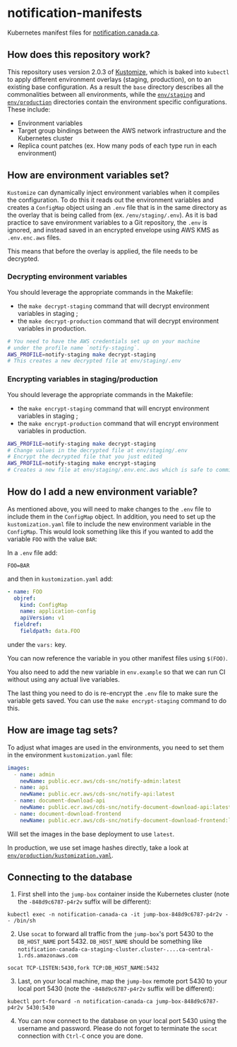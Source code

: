 # notification-manifests

Kubernetes manifest files for [notification.canada.ca](https://notification.canada.ca).

## How does this repository work?

This repository uses version 2.0.3 of [Kustomize](https://github.com/kubernetes-sigs/kustomize/tree/v2.0.3), which is baked into `kubectl` to apply different environment overlays (staging, production), on to an existing base configuration. As a result the `base` directory describes all the commonalities between all environments, while the [`env/staging`](env/staging) and [`env/production`](env/production) directories contain the environment specific configurations. These include:

- Environment variables
- Target group bindings between the AWS network infrastructure and the Kubernetes cluster
- Replica count patches (ex. How many pods of each type run in each environment)

## How are environment variables set?

`Kustomize` can dynamically inject environment variables when it compiles the configuration. To do this it reads out the environment variables and creates a `ConfigMap` object using an `.env` file that is in the same directory as the overlay that is being called from (ex. `/env/staging/.env`). As it is bad practice to save environment variables to a Git repository, the `.env` is ignored, and instead saved in an encrypted envelope using AWS KMS as `.env.enc.aws` files.

This means that before the overlay is applied, the file needs to be decrypted.

### Decrypting environment variables

You should leverage the appropriate commands in the Makefile:
- the `make decrypt-staging` command that will decrypt environment variables in staging ;
- the `make decrypt-production` command that will decrypt environment variables in production.

```sh
# You need to have the AWS credentials set up on your machine
# under the profile name `notify-staging`.
AWS_PROFILE=notify-staging make decrypt-staging
# This creates a new decrypted file at env/staging/.env
```

### Encrypting variables in staging/production

You should leverage the appropriate commands in the Makefile:
- the `make encrypt-staging` command that will encrypt environment variables in staging ;
- the `make encrypt-production` command that will encrypt environment variables in production.

```sh
AWS_PROFILE=notify-staging make decrypt-staging
# Change values in the decrypted file at env/staging/.env
# Encrypt the decrypted file that you just edited
AWS_PROFILE=notify-staging make encrypt-staging
# Creates a new file at env/staging/.env.enc.aws which is safe to commit
```

## How do I add a new environment variable?

As mentioned above, you will need to make changes to the `.env` file to include them in the `ConfigMap` object. In addition, you need to set up the `kustomization.yaml` file to include the new environment variable in the `ConfigMap`. This would look something like this if you wanted to add the variable `FOO` with the value `BAR`:

In a `.env` file add:

```
FOO=BAR
```

and then in `kustomization.yaml` add:

```yaml
- name: FOO
  objref:
    kind: ConfigMap
    name: application-config
    apiVersion: v1
  fieldref:
    fieldpath: data.FOO

```

under the `vars:` key.

You can now reference the variable in you other manifest files using `$(FOO)`.

You also need to add the new variable in `env.example` so that we can run CI without using any actual live variables.

The last thing you need to do is re-encrypt the `.env` file to make sure the variable gets saved. You can use the `make encrypt-staging` command to do this.

## How are image tag sets?

To adjust what images are used in the environments, you need to set them in the environment `kustomization.yaml` file:

```yaml
images:
  - name: admin
    newName: public.ecr.aws/cds-snc/notify-admin:latest
  - name: api
    newName: public.ecr.aws/cds-snc/notify-api:latest
  - name: document-download-api
    newName: public.ecr.aws/cds-snc/notify-document-download-api:latest
  - name: document-download-frontend
    newName: public.ecr.aws/cds-snc/notify-document-download-frontend:latest
```

Will set the images in the base deployment to use `latest`.

In production, we use set image hashes directly, take a look at [`env/production/kustomization.yaml`](env/production/kustomization.yaml).

## Connecting to the database

1. First shell into the `jump-box` container inside the Kubernetes cluster (note the `-848d9c6787-p4r2v` suffix will be different):
```
kubectl exec -n notification-canada-ca -it jump-box-848d9c6787-p4r2v -- /bin/sh 
```

2. Use `socat` to forward all traffic from the `jump-box`'s port 5430 to the `DB_HOST_NAME` port 5432. `DB_HOST_NAME` should be something like `notification-canada-ca-staging-cluster.cluster-....ca-central-1.rds.amazonaws.com `
```
socat TCP-LISTEN:5430,fork TCP:DB_HOST_NAME:5432
```

3. Last, on your local machine, map the `jump-box` remote port 5430 to your local port 5430 (note the `-848d9c6787-p4r2v` suffix will be different):
```
kubectl port-forward -n notification-canada-ca jump-box-848d9c6787-p4r2v 5430:5430 
```

4. You can now connect to the database on your local port 5430 using the username and password. Please do not forget to terminate the `socat` connection with `Ctrl-C` once you are done.
